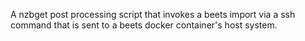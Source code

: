 A nzbget post processing script that invokes a beets import via a ssh command that is sent to a beets docker container's host system.
